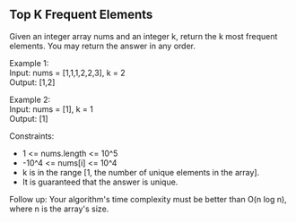 ## Top K Frequent Elements
Given an integer array nums and an integer k, return the k most frequent elements. You may return the answer in any order.


Example 1:<br>
Input: nums = [1,1,1,2,2,3], k = 2 <br>
Output: [1,2] <br>

Example 2: <br>
Input: nums = [1], k = 1 <br>
Output: [1] <br>

Constraints: <br>
- 1 <= nums.length <= 10^5<br>
- -10^4 <= nums[i] <= 10^4<br>
- k is in the range [1, the number of unique elements in the array].<br>
- It is guaranteed that the answer is unique.<br>
 
Follow up: Your algorithm's time complexity must be better than O(n log n), where n is the array's size.
